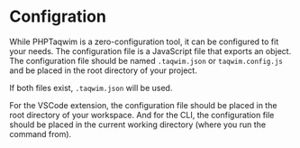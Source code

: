 # Configration
While PHPTaqwim is a zero-configuration tool, it can be configured to fit your needs. The configuration file is a JavaScript file that exports an object. The configuration file should be named `.taqwim.json` or `taqwim.config.js` and be placed in the root directory of your project.

If both files exist, `.taqwim.json` will be used.

For the VSCode extension, the configuration file should be placed in the root directory of your workspace. And for the CLI, the configuration file should be placed in the current working directory (where you run the command from).